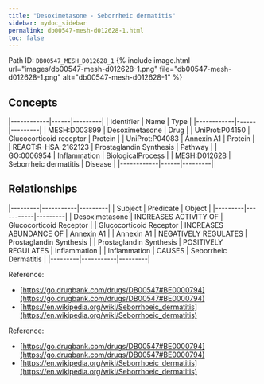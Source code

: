 ```yaml
---
title: "Desoximetasone - Seborrheic dermatitis"
sidebar: mydoc_sidebar
permalink: db00547-mesh-d012628-1.html
toc: false 
---
```



Path ID: `DB00547_MESH_D012628_1`
{% include image.html url="images/db00547-mesh-d012628-1.png" file="db00547-mesh-d012628-1.png" alt="db00547-mesh-d012628-1" %}

## Concepts

|------------|------|---------|
| Identifier | Name | Type    |
|------------|------|---------|
| MESH:D003899 | Desoximetasone | Drug |
| UniProt:P04150 | Glucocorticoid receptor | Protein |
| UniProt:P04083 | Annexin A1 | Protein |
| REACT:R-HSA-2162123 | Prostaglandin Synthesis | Pathway |
| GO:0006954 | Inflammation | BiologicalProcess |
| MESH:D012628 | Seborrheic dermatitis | Disease |
|------------|------|---------|

## Relationships

|---------|-----------|---------|
| Subject | Predicate | Object  |
|---------|-----------|---------|
| Desoximetasone | INCREASES ACTIVITY OF | Glucocorticoid Receptor |
| Glucocorticoid Receptor | INCREASES ABUNDANCE OF | Annexin A1 |
| Annexin A1 | NEGATIVELY REGULATES | Prostaglandin Synthesis |
| Prostaglandin Synthesis | POSITIVELY REGULATES | Inflammation |
| Inflammation | CAUSES | Seborrheic Dermatitis |
|---------|-----------|---------|

Reference: 
  - [https://go.drugbank.com/drugs/DB00547#BE0000794](https://go.drugbank.com/drugs/DB00547#BE0000794)
  - [https://en.wikipedia.org/wiki/Seborrhoeic_dermatitis](https://en.wikipedia.org/wiki/Seborrhoeic_dermatitis)

Reference: 
  - [https://go.drugbank.com/drugs/DB00547#BE0000794](https://go.drugbank.com/drugs/DB00547#BE0000794)
  - [https://en.wikipedia.org/wiki/Seborrhoeic_dermatitis](https://en.wikipedia.org/wiki/Seborrhoeic_dermatitis)
